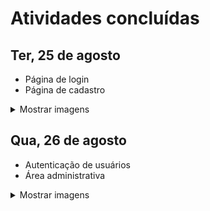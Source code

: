 # Atividades concluídas

## Ter, 25 de agosto
- Página de login
- Página de cadastro

<details><summary>Mostrar imagens</summary>
<p>
![Screenshot da tela Entrar](https://i.imgur.com/UM9kbPH.png)
![Screenshot da tela Criar conta](https://i.imgur.com/IzOSalH.png)
</p>
</details>

## Qua, 26 de agosto
- Autenticação de usuários
- Área administrativa

<details><summary>Mostrar imagens</summary>
<p>
![Screenshot da tela Entrar na administração](https://i.imgur.com/HfibP76.png)
![Screenshot da tela Admininstração](https://i.imgur.com/GWlrfWs.png)
![Screenshot da tela Admininstração Usuários](https://i.imgur.com/YwBIfZ7.png)
</p>
</details>